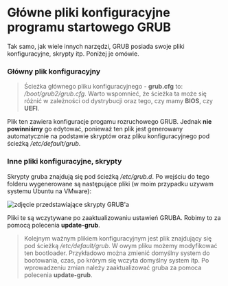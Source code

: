 # Główne pliki konfiguracyjne programu startowego GRUB

Tak samo, jak wiele innych narzędzi, GRUB posiada swoje pliki konfiguracyjne, skrypty itp. Poniżej je omówie.

### Główny plik konfiguracyjny

> Ścieżka głównego pliku konfiguracyjnego - **grub.cfg** to: */boot/grub2/grub.cfg*. Warto wspomnieć, że ścieżka ta może się różnić w zależności od dystrybucji oraz tego, czy mamy **BIOS**, czy **UEFI**.

Plik ten zawiera konfiguracje progamu rozruchowego GRUB. Jednak **nie powinniśmy** go edytować, ponieważ ten plik jest generowany automatycznie na podstawie skryptów oraz pliku konfiguracyjnego pod ścieżką */etc/default/grub*.

### Inne pliki konfiguracyjne, skrypty

Skrypty gruba znajdują się pod ścieżką */etc/grub.d*. Po wejściu do tego folderu wygenerowane są następujące pliki (w moim przypadku uzywam systemu Ubuntu na VMware):

![zdjęcie przedstawiające skrypty GRUB'a](http://host.devghost.space/lwsrc/grubsk.png)

Pliki te są wczytywane po zaaktualizowaniu ustawień GRUBA. Robimy to za pomocą polecenia **update-grub**.

> Kolejnym ważnym plikiem konfiguracyjnym jest plik znajdujący się pod ścieżką */etc/default/grub*. W owym pliku możemy modyfikować ten bootloader. Przykładowo można zmienić domyślny system do bootowania, czas, po krórym się wczyta domyślny system itp. Po wprowadzeniu zmian należy zaaktualizować gruba za pomoca polecenia **update-grub**.


